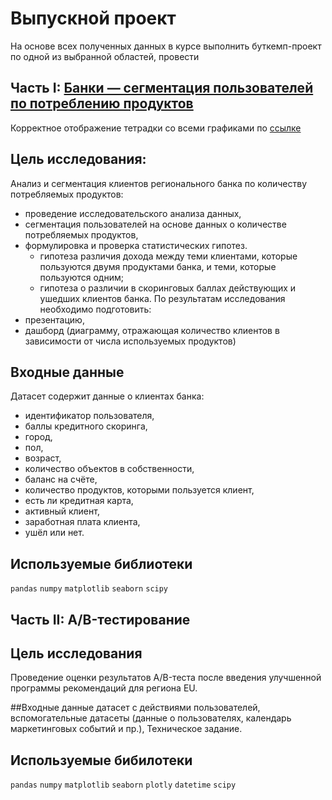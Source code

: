 # Выпускной проект
На основе всех полученных данных в курсе выполнить буткемп-проект по одной из выбранной областей, провести

## Часть I: [Банки — cегментация пользователей по потреблению продуктов](https://github.com/egormusalimov/Yandex-Practicum/blob/main/graduation/banks_final.ipynb)
Корректное отображение тетрадки со всеми графиками по [ссылке](https://nbviewer.org/github/egormusalimov/Yandex-Practicum/blob/main/graduation/banks_final.ipynb)
## Цель исследования: 
Анализ и сегментация клиентов регионального банка по количеству потребляемых продуктов:
- проведение исследовательского анализа данных,
- сегментация пользователей на основе данных о количестве потребляемых продуктов,
- формулировка и проверка статистических гипотез.
   - гипотеза различия дохода между теми клиентами, которые пользуются двумя продуктами банка, и теми, которые пользуются одним;
   - гипотеза о различии в скоринговых баллах действующих и ушедших клиентов банка.
По результатам исследования необходимо подготовить:
- презентацию,
- дашборд (диаграмму, отражающая количество клиентов в зависимости от числа используемых продуктов)
## Входные данные
Датасет содержит данные о клиентах банка:

- идентификатор пользователя,
- баллы кредитного скоринга,
- город,
- пол,
- возраст,
- количество объектов в собственности,
- баланс на счёте,
- количество продуктов, которыми пользуется клиент,
- есть ли кредитная карта,
- активный клиент,
- заработная плата клиента,
- ушёл или нет.
## Используемые библиотеки
`pandas` `numpy` `matplotlib` `seaborn` `scipy`

## Часть II: A/B-тестирование
## Цель исследования
Проведение оценки результатов A/B-теста после введения улучшенной программы рекомендаций для региона EU.

##Входные данные
датасет с действиями пользователей,
вспомогательные датасеты (данные о пользователях, календарь маркетинговых событий и пр.),
Техническое задание.
## Используемые бибилотеки
`pandas` `numpy` `matplotlib` `seaborn` `plotly` `datetime` `scipy`
